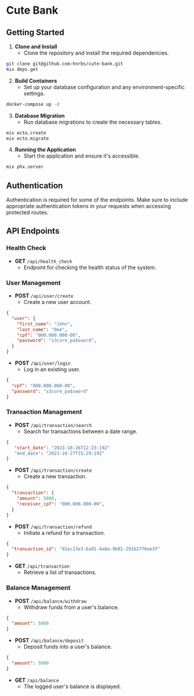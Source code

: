 # Cute Bank

## Getting Started

1. **Clone and Install**
   - Clone the repository and install the required dependencies.
```bash
git clone git@github.com:hnrbs/cute-bank.git
mix deps.get
```

2. **Build Containers**
   - Set up your database configuration and any environment-specific settings.
```bash
docker-compose up -d
```

3. **Database Migration**
   - Run database migrations to create the necessary tables.
```bash
mix ecto.create
mix ecto.migrate
```

4. **Running the Application**
   - Start the application and ensure it's accessible.
```bash
mix phx.server
```

## Authentication

Authentication is required for some of the endpoints. Make sure to include appropriate authentication tokens in your requests when accessing protected routes.

## API Endpoints

### Health Check

- **GET** `/api/health_check`
  - Endpoint for checking the health status of the system.

### User Management

- **POST** `/api/user/create`
  - Create a new user account.
```json
{
  "user": {
    "first_name": "John",
    "last_name": "Doe",
    "cpf": "000.000.000-00",
    "password": "s3cure_pa$sword",
  }
}
```
- **POST** `/api/user/login`
  - Log in an existing user.
```json
{
  "cpf": "000.000.000-00",
  "password": "s3cure_pa$sword"
}
```

### Transaction Management

- **POST** `/api/transaction/search`
  - Search for transactions between a date range.
```json
{
   "start_date": "2023-10-26T12:23:19Z"
   "end_date": "2023-10-27T15:29:19Z"
}
```
- **POST** `/api/transaction/create`
  - Create a new transaction.
```json
{
  "transaction": {
    "amount": 5000,
    "receiver_cpf": "000.000.000-00",
  }
}
```
- **POST** `/api/transaction/refund`
  - Initiate a refund for a transaction.
```json
{
  "transaction_id": "01ec23e3-6a91-4a0a-9b01-291b27f6ee3f"
}
```
- **GET** `/api/transaction`
  - Retrieve a list of transactions.

### Balance Management

- **POST** `/api/balance/withdraw`
  - Withdraw funds from a user's balance.
```json
{
  "amount": 5000
}
```
- **POST** `/api/balance/deposit`
  - Deposit funds into a user's balance.
```json
{
  "amount": 5000
}
```

- **GET** `/api/balance`
  - The logged user's balance is displayed.
